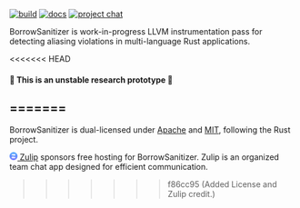 [![build](https://github.com/BorrowSanitizer/rust/actions/workflows/build.yml/badge.svg?branch=bsan&event=schedule)](https://github.com/BorrowSanitizer/rust/actions/workflows/build.yml) [![docs](https://github.com/borrow-sanitizer/docs/actions/workflows/docs.yml/badge.svg)](https://borrow-sanitizer.github.io/docs/) [![project chat](https://img.shields.io/badge/zulip-join_chat-brightgreen.svg)](https://bsan.zulipchat.com/)

BorrowSanitizer is work-in-progress LLVM instrumentation pass for detecting aliasing violations in multi-language Rust applications.

<<<<<<< HEAD
#### 🚧 This is an unstable research prototype 🚧 
=======
---
BorrowSanitizer is dual-licensed under [Apache](https://github.com/BorrowSanitizer/rust/blob/bsan/LICENSE-APACHE) and [MIT](https://github.com/BorrowSanitizer/rust/blob/bsan/LICENSE-MIT), following the Rust project.

[<img src="zulip-icon-circle.svg" alt="Zulip" style="height: 1em;"/> Zulip](https://zulip.com/) sponsors free hosting for BorrowSanitizer. Zulip is an organized team chat app designed for efficient communication.
>>>>>>> f86cc95 (Added License and Zulip credit.)
